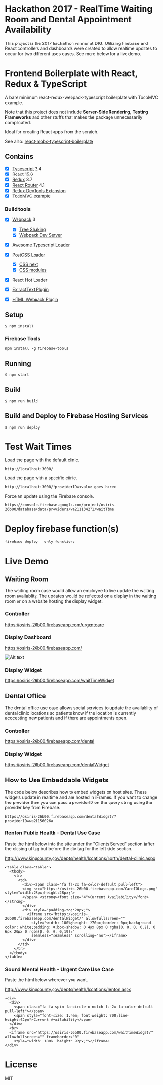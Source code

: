 # Hackathon 2017 - RealTime Waiting Room and Dental Appointment Availability
This project is the 2017 hackathon winner at DIG.  Utilizing Firebase and React controllers and dashboards were created to allow realtime updates to occur for two different uses cases.  See more below for a live demo.

# Frontend Boilerplate with React, Redux & TypeScript

A bare minimum react-redux-webpack-typescript boilerplate with TodoMVC example.

Note that this project does not include **Server-Side Rendering**,  **Testing Frameworks** and other stuffs that makes the package unnecessarily complicated.

Ideal for creating React apps from the scratch.

See also: [react-mobx-typescript-boilerplate](https://github.com/rokoroku/react-mobx-typescript-boilerplate)

## Contains

- [x] [Typescript](https://www.typescriptlang.org/) 2.4
- [x] [React](https://facebook.github.io/react/) 15.6
- [x] [Redux](https://github.com/reactjs/redux) 3.7
- [x] [React Router](https://github.com/ReactTraining/react-router) 4.1
- [x] [Redux DevTools Extension](https://github.com/zalmoxisus/redux-devtools-extension)
- [x] [TodoMVC example](http://todomvc.com)

### Build tools

- [x] [Webpack](https://webpack.github.io) 3
  - [x] [Tree Shaking](https://medium.com/@Rich_Harris/tree-shaking-versus-dead-code-elimination-d3765df85c80)
  - [x] [Webpack Dev Server](https://github.com/webpack/webpack-dev-server)
- [x] [Awesome Typescript Loader](https://github.com/s-panferov/awesome-typescript-loader)
- [x] [PostCSS Loader](https://github.com/postcss/postcss-loader)
  - [x] [CSS next](https://github.com/MoOx/postcss-cssnext)
  - [x] [CSS modules](https://github.com/css-modules/css-modules)
- [x] [React Hot Loader](https://github.com/gaearon/react-hot-loader)
- [x] [ExtractText Plugin](https://github.com/webpack/extract-text-webpack-plugin)
- [x] [HTML Webpack Plugin](https://github.com/ampedandwired/html-webpack-plugin)


## Setup

```
$ npm install
```

### Firebase Tools
```
npm install -g firebase-tools
```

## Running

```
$ npm start
```

## Build

```
$ npm run build
```

## Build and Deploy to Firebase Hosting Services

```
$ npm run deploy
```


# Test Wait Times

Load the page with the default clinic.
```
http://localhost:3000/
```

Load the page with a specific clinic.
```
http://localhost:3000/?providerID=<value goes here>
```

Force an update using the Firebase console.
```
https://console.firebase.google.com/project/osiris-26b00/database/data/providers/wa211134271/waitTime
```

# Deploy firebase function(s)

```
firebase deploy --only functions
```

# Live Demo

## Waiting Room 
The waiting room case would allow an employee to live update the waiting room availablity.  The updates would be reflected on a display in the waiting room or on a website hosting the display widget.

### Controller
https://osiris-26b00.firebaseapp.com/urgentcare

### Display Dashboard
https://osiris-26b00.firebaseapp.com/

![Alt text](docs/assets/WaitingRoom-Dashboard.png?raw=true "Waiting Room Display Dashboard")
### Display Widget
https://osiris-26b00.firebaseapp.com/waitTimeWidget


## Dental Office
The dental office use case allows social services to update the availablity of dental clinic locations so patients know if the location is currently acccepting new patients and if there are appointments open.

### Controller
https://osiris-26b00.firebaseapp.com/dental

### Display Widget
https://osiris-26b00.firebaseapp.com/dentalWidget

## How to Use Embeddable Widgets

The code below describes how to embed widgets on host sites.  These widgets update in realtime and are hosted in iFrames.
If you want to change the provider then you can pass a providerID on the query string using the provider key from Firebase.

```
https://osiris-26b00.firebaseapp.com/dentalWidget/?providerID=wa21156026a
```

### Renton Public Health - Dental Use Case
Paste the html below into the site under the "Clients Served" section (after the closing ul tag but before the div tag for the left side section.

http://www.kingcounty.gov/depts/health/locations/north/dental-clinic.aspx

```
<table class="table">
  <tbody>
    <tr>
      <td>
        <div><span class="fa fa-2x fa-color-default pull-left">
        <img src="https://osiris-26b00.firebaseapp.com/CareIQLogo.png" style="width:28px;height:28px;">
        </span> <strong><font size="4">Current Availability</font></strong>
        </div>
        <div style="padding-top:20px;">
          <iframe src="https://osiris-26b00.firebaseapp.com/dentalWidget/" allowfullscreen=""
            style="width: 100%;height: 270px;border: 0px;background-color: white;padding: 0;box-shadow: 0 4px 8px 0 rgba(0, 0, 0, 0.2), 0 6px 20px 0 rgba(0, 0, 0, 0.19);"
            seamless="seamless" scrolling="no"></iframe>
        </div>
      </td>
    </tr>
  </tbody>
</table>

```

### Sound Mental Health - Urgent Care Use Case
Paste the html below wherever you want.

http://www.kingcounty.gov/depts/health/locations/renton.aspx

```
<div>
  <div>
    <span class="fa fa-spin fa-circle-o-notch fa-2x fa-color-default pull-left"></span>
    <span style="font-size: 1.4em; font-weight: 700;line-height:42px">Current Availability</span>
  </div>
  <br>
  <iframe src="https://osiris-26b00.firebaseapp.com/waitTimeWidget/" allowfullscreen="" frameborder="0"
    style="width: 100%; height: 82px;"></iframe>
</div>
```


# License

MIT
